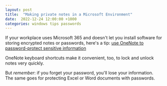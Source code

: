 ```yaml
---
layout: post
title:  "Making private notes in a Microsoft Environment"
date:  2022-12-24 12:00:00 +1000
categories: windows tips passwords
---
```


If your workplace uses Microsoft 365 and doesn't let you install software for storing encrypted notes or passwords, here's a tip:  [use OneNote to password-protect sensitive information](https://support.microsoft.com/en-us/office/password-protect-your-notes-e5ffd8fd-e811-441a-aa02-e13f0f445933#PASSWORDS=Newer_versions)

OneNote keyboard shortcuts make it convenient, too, to lock and unlock notes very quickly.

But *remember*: if you forget your password, you'll lose your information.  The same goes for protecting Excel or Word documents with passwords.
